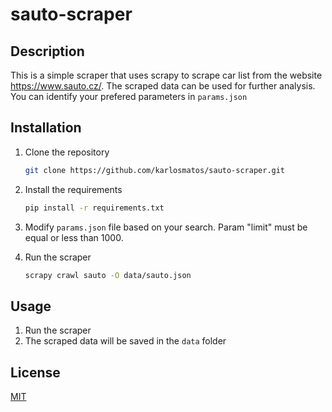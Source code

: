 # sauto-scraper

## Description

This is a simple scraper that uses scrapy to scrape car list from the website https://www.sauto.cz/. The scraped data can be used for further analysis.
You can identify your prefered parameters in ```params.json```

## Installation

1. Clone the repository

    ```bash
    git clone https://github.com/karlosmatos/sauto-scraper.git
    ```

2. Install the requirements
    
    ```bash
    pip install -r requirements.txt
    ```

3. Modify ```params.json``` file based on your search. Param "limit" must be equal or less than 1000.

4. Run the scraper
    
    ```bash
    scrapy crawl sauto -O data/sauto.json
    ```

## Usage

1. Run the scraper
2. The scraped data will be saved in the `data` folder

## License

[MIT](https://choosealicense.com/licenses/mit/)
